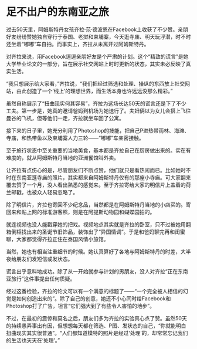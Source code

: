 # 足不出户的东南亚之旅

过去50天里，阿姆斯特丹女孩齐拉·范·德波恩在Facebook上收获了不少赞。亲朋好友纷纷赞她独自穿行于泰国、老挝和柬埔寨，今天逛寺庙、明天玩浮潜，时不时还坐着“嘟嘟”车自拍。而事实上，齐拉从未离开过阿姆斯特丹。 

对齐拉来说，用Facebook逗逗亲朋好友是个严肃的计划。这个“精致的谎言”是她大学毕业论文的一部分，旨在展示社交网站上时时更新的状态，其实未必反映了真实生活。 

“我只想展示给大家看，”齐拉说，“我们把经过筛选和处理、操纵的东西放上社交网站，由此创造了一个‘线上’的理想世界，而生活本身也许远远没那么精彩。” 

虽然自称展示了“扭曲现实何其容易”，齐拉为这场长达50天的谎言还是下了不少工夫。第一步是，她真的邀请爸妈到机场为她送行了。夫妇俩以为女儿会搭上飞往曼谷的飞机，但等他们一走，齐拉就坐车回了公寓。 

接下来的日子里，她充分利用了Photoshop的技能，把自己P进热带雨林、海滩、寺庙，和热带鱼以及柬埔寨人力三轮——“嘟嘟”车亲密接触。 

至于旅行状态中至关重要的当地美食，基本都是齐拉自己在厨房做出来的。实在有难度的，就从阿姆斯特丹当地的亚洲餐馆叫外卖。 

让齐拉有点伤心的是，尽管朋友们不断点赞，他们就只是看热闹而已。比如她时不时在东南亚逛寺庙的照片，其实都来自阿姆斯特丹仅有的那座小寺庙。可大家翻来覆去赞了一个月，没人看出熟悉的感觉来。至于齐拉寄给大家的明信片上盖着的荷兰邮戳，也被众人轻易忽略了。 

除了明信片，齐拉也寄回不少纪念品，当然都是在阿姆斯特丹当地的小店买的。寄回来和贴上网的标准游客照，则是在阿提斯动物园和蝴蝶园拍的。 

就连视频也没人能戳穿她的把戏。视频地点其实就是齐拉的卧室，只不过被她用翻箱倒柜找出来的圣诞节旧饰品，装饰出了“异国情调”。于是和爸妈聊完再和闺蜜聊，大家都觉得齐拉正住在泰国风情小旅馆。 

当然，她也有相当注重细节的时候。她认真算好了各地与阿姆斯特丹的时差，大半夜给朋友们发短信或发状态。 

谎言出乎意料地成功。除了从一开始就参与计划的男朋友，没人对齐拉“正在东南亚旅行”这件事提出任何质疑。 

经过这番检验，齐拉的论文可以有一个满意的标题了——“一个完全被人相信的幻觉是如何创造出来的”。除了自己的创意，她还不小心同时给Facebook和Photoshop打了广告，坦言“它们强大到了有些令人害怕的地步”。 

不过，在最初的震惊和莫名之后，朋友们多为齐拉的实验真心点了赞。虽然50天的持续愚弄事出有因，但想想每天都在筛选、P图、发状态的自己，“你就能明白扭曲现实其实很普通”。“人们都知道模特的照片是经过‘处理’的，却常常忘记我们的生活也天天在‘处理’。”